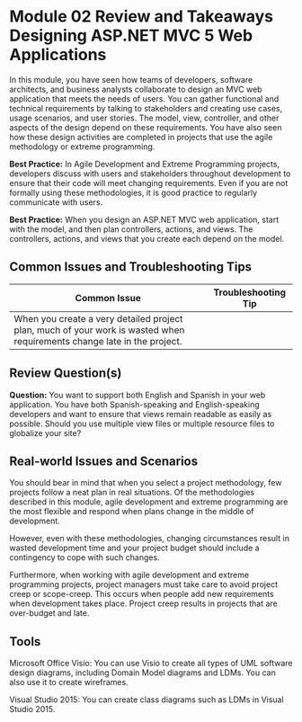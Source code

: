 # Module 02 Review and Takeaways <br> Designing ASP.NET MVC 5 Web Applications

In this module, you have seen how teams of developers, software architects, and business analysts collaborate to design an MVC web application that meets the needs of users. You can gather functional and technical requirements by talking to stakeholders and creating use cases, usage scenarios, and user stories. The model, view, controller, and other aspects of the design depend on these requirements. You have also seen how these design activities are completed in projects that use the agile methodology or extreme programming.

**Best Practice:** In Agile Development and Extreme Programming projects, developers discuss with users and stakeholders throughout development to ensure that their code will meet changing requirements. Even if you are not formally using these methodologies, it is good practice to regularly communicate with users.

**Best Practice:** When you design an ASP.NET MVC web application, start with the model, and then plan controllers, actions, and views. The controllers, actions, and views that you create each depend on the model.

## **Common Issues and Troubleshooting Tips**

|Common Issue|Troubleshooting Tip|
|---|---|
|When you create a very detailed project plan, much of your work is wasted when requirements change late in the project.| |

## **Review Question(s)**

**Question:** You want to support both English and Spanish in your web application. You have both Spanish-speaking and English-speaking developers and want to ensure that views remain readable as easily as possible. Should you use multiple view files or multiple resource files to globalize your site?

## **Real-world Issues and Scenarios**

You should bear in mind that when you select a project methodology, few projects follow a neat plan in real situations. Of the methodologies described in this module, agile development and extreme programming are the most flexible and respond when plans change in the middle of development.

However, even with these methodologies, changing circumstances result in wasted development time and your project budget should include a contingency to cope with such changes.

Furthermore, when working with agile development and extreme programming projects, project managers must take care to avoid project creep or scope-creep. This occurs when people add new requirements when development takes place. Project creep results in projects that are over-budget and late.

## **Tools**

Microsoft Office Visio: You can use Visio to create all types of UML software design diagrams, including Domain Model diagrams and LDMs. You can also use it to create wireframes.

Visual Studio 2015: You can create class diagrams such as LDMs in Visual Studio 2015.

